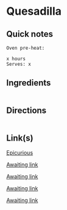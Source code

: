 # Quesadilla

## Quick notes 
```
Oven pre-heat: 

x hours
Serves: x
```

## Ingredients
```

```


## Directions
```

```


## Link(s)
[Epicurious](https://www.youtube.com/watch?v=4LJWiGPt7P0&pp=2AZE)

[Awaiting link](url)

[Awaiting link](url)

[Awaiting link](url)

[Awaiting link](url)
